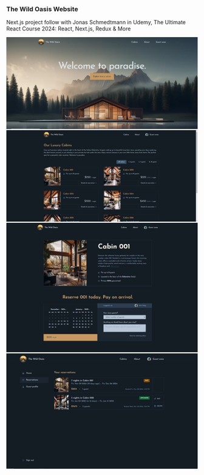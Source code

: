 ### The Wild Oasis Website

Next.js project follow with Jonas Schmedtmann in Udemy, The Ultimate React Course 2024: React, Next.js, Redux & More

![alt text](/screenshots/Capture1.PNG)
![alt text](/screenshots/Capture2.PNG)
![alt text](/screenshots/Capture3.PNG)
![alt text](/screenshots/Capture4.PNG)

